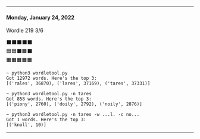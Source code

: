 -------------------------------
#### Monday, January 24, 2022
Wordle 219 3/6

⬛️⬛️⬛️⬛️⬛️  
🟦🟦⬛️🟧⬛️  
🟧🟧🟧🟧🟧  

```
~ python3 wordletool.py
Got 12972 words. Here's the top 3:
[('rales', 36870), ('lares', 37169), ('tares', 37331)]

~ python3 wordletool.py -n tares
Got 858 words. Here's the top 3:
[('piony', 2760), ('doily', 2792), ('noily', 2876)]

~ python3 wordletool.py -n tares -w ...l. -c no...
Got 1 words. Here's the top 3:
[('knoll', 10)]
```


--------------------------------
